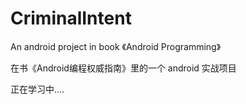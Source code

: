 # CriminalIntent
An android project in book 《Android Programming》

在书《Android编程权威指南》里的一个 android 实战项目


正在学习中....
